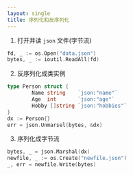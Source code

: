 ```yaml
---
layout: single
title: 序列化和反序列化
---
```

1. 打开并读 `json` 文件(字节流)
```go
fd, _ := os.Open("data.json")
bytes, _ := ioutil.ReadAll(fd)
```
2. 反序列化成类实例
```go
type Person struct {
        Name string    `json:"name"`
        Age  int       `json:"age"`
        Hobby []string `json:"hobbies"`
}
dx := Person{}
err = json.Unmarsel(bytes, &dx)
```
3. 序列化成字节流
```go
bytes, _ = json.Marshal(dx)
newfile, _ := os.Create("newfile.json")
_, err = newfile.Write(bytes)
```


